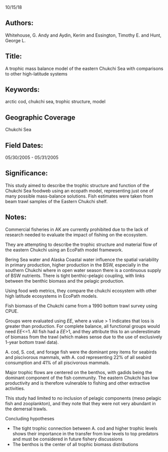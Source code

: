 10/15/18
## Authors:
Whitehouse, G. Andy and Aydin, Kerim and Essington, Timothy E. and Hunt, George L.
## Title:
A trophic mass balance model of the eastern Chukchi Sea with comparisons to other high-latitude systems
## Keywords:
arctic cod, chukchi sea, trophic structure, model
## Geographic Coverage
Chukchi Sea
## Field Dates:
05/30/2005 - 05/31/2005
## Significance:
This study aimed to describe the trophic structure and function of the Chukchi Sea foodweb using an ecopath model, representing just one of many possible mass-balance solutions.  Fish estimates were taken from beam trawl samples of the Eastern Chukchi shelf.

## Notes:
Commercial fisheries in AK are currently prohibited due to the lack of research needed to evaluate the impact of fishing on the ecosystem.

They are attempting to describe the trophic structure and material flow of the eastern Chukchi using an EcoPath model framework.

Bering Sea water and Alaska Coastal water influence the spatial variability in primary production,  higher production in the BSW, especially in the southern Chukchi where in open water season there is a continuous supply of BSW nutrients.  There is tight benthic-pelagic coupling, with links between the benthic biomass and the pelagic production.

Using food web metrics, they compare the chukchi ecosystem with other high latitude ecosystems in EcoPath models.

Fish biomass of the Chukchi came from a 1990 bottom trawl survey using CPUE.

Groups were evaluated using *EE*, where a value > 1 indicates that loss is greater than production.  For complete balance, all functional groups would need *EE*<=1. All fish had a *EE*>1, and they attribute this to an underestimate of biomass from the trawl (which makes sense due to the use of exclusively 1-year bottom trawl data).

A. cod, S. cod, and forage fish were the dominant prey items for seabirds and piscivorous mammals, with A. cod representing 22% of all seabird consumption and 41% of all piscivorous mammals.

Major trophic flows are centered on the benthos, with gadids being the dominant component of the fish community.  The eastern Chukchi has low productivity and is therefore vulnerable to fishing and other extractive activities.

This study had limited to no inclusion of pelagic components (meso pelagic fish and zooplankton), and they note that they were not very abundant in the demersal trawls.

Concluding hypotheses
* The tight trophic connection between A. cod and higher trophic levels shows their importance in the transfer from low levels to top predators and must be considered in future fishery discussions
* The benthos is the center of all trophic biomass distributions
